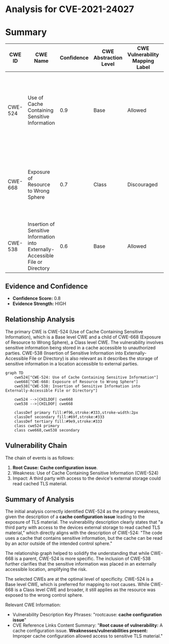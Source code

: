 # Analysis for CVE-2021-24027

# Summary
| CWE ID | CWE Name | Confidence | CWE Abstraction Level | CWE Vulnerability Mapping Label | CWE-Vulnerability Mapping Notes |
|---|---|---|---|---|---|
| CWE-524 | Use of Cache Containing Sensitive Information | 0.9 | Base | Allowed | Primary CWE. The **cache configuration issue** allowed a third party with access to the device’s external storage to read cached TLS material. |
| CWE-668 | Exposure of Resource to Wrong Sphere | 0.7 | Class | Discouraged | Secondary CWE. The cached TLS material was exposed to the wrong control sphere due to the **cache configuration issue**. |
| CWE-538 | Insertion of Sensitive Information into Externally-Accessible File or Directory | 0.6 | Base | Allowed | Secondary CWE. The sensitive TLS material was cached in an externally accessible location. |

## Evidence and Confidence

*   **Confidence Score:** 0.8
*   **Evidence Strength:** HIGH

## Relationship Analysis
The primary CWE is CWE-524 (Use of Cache Containing Sensitive Information), which is a Base level CWE and a child of CWE-668 (Exposure of Resource to Wrong Sphere), a Class level CWE. The vulnerability involves sensitive information being stored in a cache accessible to unauthorized parties. CWE-538 (Insertion of Sensitive Information into Externally-Accessible File or Directory) is also relevant as it describes the storage of sensitive information in a location accessible to external parties.

```mermaid
graph TD
    cwe524["CWE-524: Use of Cache Containing Sensitive Information"]
    cwe668["CWE-668: Exposure of Resource to Wrong Sphere"]
    cwe538["CWE-538: Insertion of Sensitive Information into Externally-Accessible File or Directory"]
    
    cwe524 -->|CHILDOF| cwe668
    cwe538 -->|CHILDOF| cwe668
    
    classDef primary fill:#f96,stroke:#333,stroke-width:2px
    classDef secondary fill:#69f,stroke:#333
    classDef tertiary fill:#9e9,stroke:#333
    class cwe524 primary
    class cwe668,cwe538 secondary
```

## Vulnerability Chain
The chain of events is as follows:
1.  **Root Cause:** **Cache configuration issue**.
2.  Weakness: Use of Cache Containing Sensitive Information (CWE-524)
3.  Impact: A third party with access to the device's external storage could read cached TLS material.

## Summary of Analysis
The initial analysis correctly identified CWE-524 as the primary weakness, given the description of a **cache configuration issue** leading to the exposure of TLS material. The vulnerability description clearly states that "a third party with access to the devices external storage to read cached TLS material," which directly aligns with the description of CWE-524: "The code uses a cache that contains sensitive information, but the cache can be read by an actor outside of the intended control sphere."

The relationship graph helped to solidify the understanding that while CWE-668 is a parent, CWE-524 is more specific. The inclusion of CWE-538 further clarifies that the sensitive information was placed in an externally accessible location, amplifying the risk.

The selected CWEs are at the optimal level of specificity. CWE-524 is a Base level CWE, which is preferred for mapping to root causes. While CWE-668 is a Class level CWE and broader, it still applies as the resource was exposed to the wrong control sphere.

Relevant CWE Information:
- Vulnerability Description Key Phrases: "rootcause: **cache configuration issue**"
- CVE Reference Links Content Summary: "**Root cause of vulnerability:** A cache configuration issue. **Weaknesses/vulnerabilities present:** Improper cache configuration allowed access to sensitive TLS material."